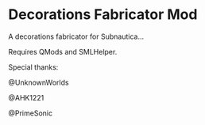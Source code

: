 # Decorations Fabricator Mod
A decorations fabricator for Subnautica...


Requires QMods and SMLHelper.


Special thanks:

@UnknownWorlds

@AHK1221

@PrimeSonic
